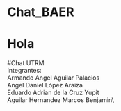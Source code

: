 ﻿# Chat_BAER
# Hola

#Chat UTRM\
    Integrantes:\
    Armando Angel Aguilar Palacios\
    Angel Daniel López Araiza\
    Eduardo Adrian de la Cruz Yupit\
    Aguilar Hernandez Marcos Benjamin\
